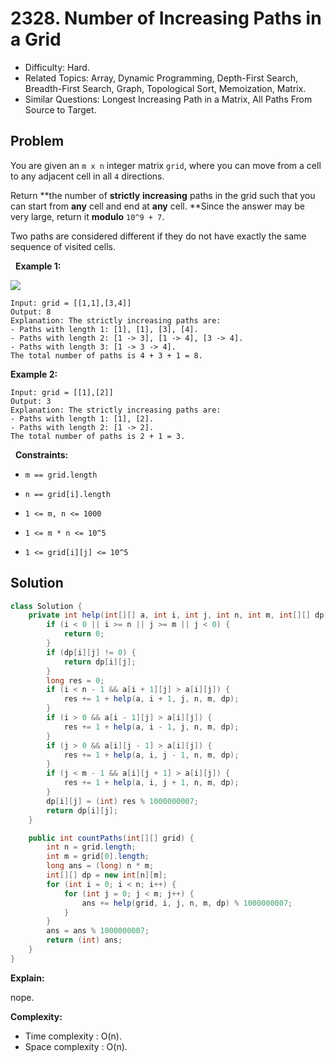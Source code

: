 # 2328. Number of Increasing Paths in a Grid

- Difficulty: Hard.
- Related Topics: Array, Dynamic Programming, Depth-First Search, Breadth-First Search, Graph, Topological Sort, Memoization, Matrix.
- Similar Questions: Longest Increasing Path in a Matrix, All Paths From Source to Target.

## Problem

You are given an ```m x n``` integer matrix ```grid```, where you can move from a cell to any adjacent cell in all ```4``` directions.

Return **the number of **strictly** **increasing** paths in the grid such that you can start from **any** cell and end at **any** cell. **Since the answer may be very large, return it **modulo** ```10^9 + 7```.

Two paths are considered different if they do not have exactly the same sequence of visited cells.

 
**Example 1:**

![](https://assets.leetcode.com/uploads/2022/05/10/griddrawio-4.png)

```
Input: grid = [[1,1],[3,4]]
Output: 8
Explanation: The strictly increasing paths are:
- Paths with length 1: [1], [1], [3], [4].
- Paths with length 2: [1 -> 3], [1 -> 4], [3 -> 4].
- Paths with length 3: [1 -> 3 -> 4].
The total number of paths is 4 + 3 + 1 = 8.
```

**Example 2:**

```
Input: grid = [[1],[2]]
Output: 3
Explanation: The strictly increasing paths are:
- Paths with length 1: [1], [2].
- Paths with length 2: [1 -> 2].
The total number of paths is 2 + 1 = 3.
```

 
**Constraints:**


	
- ```m == grid.length```
	
- ```n == grid[i].length```
	
- ```1 <= m, n <= 1000```
	
- ```1 <= m * n <= 10^5```
	
- ```1 <= grid[i][j] <= 10^5```



## Solution

```java
class Solution {
    private int help(int[][] a, int i, int j, int n, int m, int[][] dp) {
        if (i < 0 || i >= n || j >= m || j < 0) {
            return 0;
        }
        if (dp[i][j] != 0) {
            return dp[i][j];
        }
        long res = 0;
        if (i < n - 1 && a[i + 1][j] > a[i][j]) {
            res += 1 + help(a, i + 1, j, n, m, dp);
        }
        if (i > 0 && a[i - 1][j] > a[i][j]) {
            res += 1 + help(a, i - 1, j, n, m, dp);
        }
        if (j > 0 && a[i][j - 1] > a[i][j]) {
            res += 1 + help(a, i, j - 1, n, m, dp);
        }
        if (j < m - 1 && a[i][j + 1] > a[i][j]) {
            res += 1 + help(a, i, j + 1, n, m, dp);
        }
        dp[i][j] = (int) res % 1000000007;
        return dp[i][j];
    }

    public int countPaths(int[][] grid) {
        int n = grid.length;
        int m = grid[0].length;
        long ans = (long) n * m;
        int[][] dp = new int[n][m];
        for (int i = 0; i < n; i++) {
            for (int j = 0; j < m; j++) {
                ans += help(grid, i, j, n, m, dp) % 1000000007;
            }
        }
        ans = ans % 1000000007;
        return (int) ans;
    }
}
```

**Explain:**

nope.

**Complexity:**

* Time complexity : O(n).
* Space complexity : O(n).
